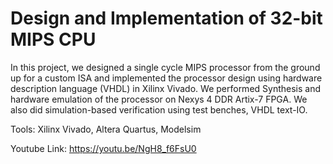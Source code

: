 # Design and Implementation of 32-bit MIPS CPU

In this project, we designed a single cycle MIPS processor from the ground up for a custom ISA and 
implemented the processor design using hardware description language (VHDL) in Xilinx Vivado.
We performed Synthesis and hardware emulation of the processor on Nexys 4 DDR Artix-7 FPGA.
We also did simulation-based verification using test benches, VHDL text-IO.

Tools: Xilinx Vivado, Altera Quartus, Modelsim

Youtube Link:
https://youtu.be/NgH8_f6FsU0
